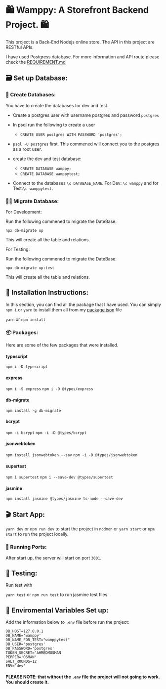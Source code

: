 # 
# 🛍️ Wamppy: A Storefront Backend Project. 🛍️

This project is a Back-End Nodejs online store. The API in this project are RESTful APIs. 

I have used Postgress database. For more information and API route please check the [REQUIREMENT.md](REQUIREMENTS.md) 

## 🗃️ Set up Database:

### 🚀 Create Databases:

You have to create the databases for dev and test.

- Create a postgres user with username postgres and password `postgres`
- In psql run the following to create a user 
    - `CREATE USER postgres WITH PASSWORD 'postgres';`

- `psql -U postgres` first. This commened will connect you to the postgres as a root user. 
-  create the dev and test database:
    - `CREATE DATABASE wamppy;`
    - `CREATE DATABASE wamppytest;`
- Connect to the databases `\c DATABASE_NAME`. For Dev: `\c wamppy` and for Test:`\c wamppytest`.


### 🏃‍♂️ Migrate Database:

For Development:

Run the following commened to migrate the DateBase:

`npx db-migrate up`

This will create all the table and relations. 

For Testing:

Run the following commened to migrate the DateBase:

`npx db-migrate up:test`

This will create all the table and relations. 

## 🏁 Installation Instructions:
In this section, you can find all the package that I have used. You can simply ``` npm i ``` or ``` yarn ``` to install them all from my [package.json](package.json)  file

`yarn` or `npm install`

### 📦 Packages:

Here are some of the few packages that were installed.

#### typescript
`npm i -D typescript`

#### express
`npm i -S express`
`npm i -D @types/express`

#### db-migrate
`npm install -g db-migrate`

#### bcrypt
`npm -i bcrypt`
`npm -i -D @types/bcrypt`

#### jsonwebtoken
`npm install jsonwebtoken --sav`
`npm -i -D @types/jsonwebtoken`

#### supertest
`npm i supertest`
`npm i --save-dev @types/supertest`

#### jasmine
`npm install jasmine @types/jasmine ts-node --save-dev`

## 🎬 Start App:
`yarn dev` or `npm run dev` to start the project in `nodmon` or `yarn start` or `npm start` to run the project locally.

### 🚪 Running Ports: 
After start up, the server will start on port `3001`.

## 🧪 Testing:
Run test with 

`yarn test` or `npm run test` to run jasmine test files.

## 🌴 Enviromental Variables Set up:

Add the information below to `.env` file before run the project:

```
DB_HOST=127.0.0.1
DB_NAME='wamppy'
DB_NAME_FOR_TEST="wamppytest"
DB_USER='postgres'
DB_PASSWORD='postgres'
TOKEN_SECRET='AHMEDMOSMAN'
PEPPER='OSMAN'
SALT_ROUNDS=12
ENV='dev'
```
#### PLEASE NOTE: that without the `.env` file the project will not going to work. You should create it.
